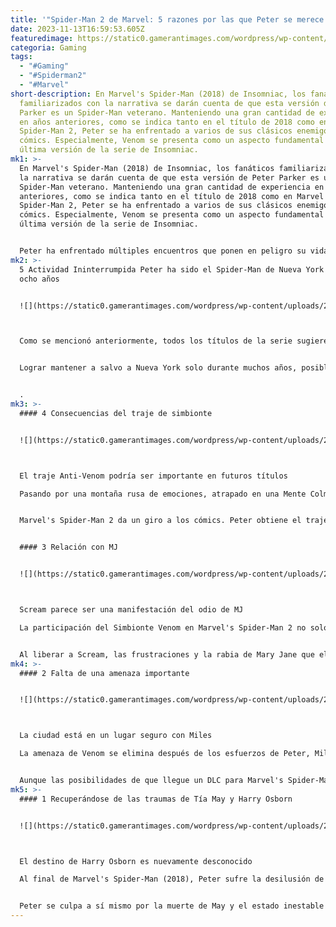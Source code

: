 ```yaml
---
title: '"Spider-Man 2 de Marvel: 5 razones por las que Peter se merece un descanso."'
date: 2023-11-13T16:59:53.605Z
featuredimage: https://static0.gamerantimages.com/wordpress/wp-content/uploads/2023/11/mixcollage-09-nov-2023-03-30-pm-5770.jpg?q=50&fit=contain&w=1140&h=&dpr=1.5
categoria: Gaming
tags:
  - "#Gaming"
  - "#Spiderman2"
  - "#Marvel"
short-description: En Marvel's Spider-Man (2018) de Insomniac, los fanáticos
  familiarizados con la narrativa se darán cuenta de que esta versión de Peter
  Parker es un Spider-Man veterano. Manteniendo una gran cantidad de experiencia
  en años anteriores, como se indica tanto en el título de 2018 como en Marvel's
  Spider-Man 2, Peter se ha enfrentado a varios de sus clásicos enemigos de
  cómics. Especialmente, Venom se presenta como un aspecto fundamental de la
  última versión de la serie de Insomniac.
mk1: >-
  En Marvel's Spider-Man (2018) de Insomniac, los fanáticos familiarizados con
  la narrativa se darán cuenta de que esta versión de Peter Parker es un
  Spider-Man veterano. Manteniendo una gran cantidad de experiencia en años
  anteriores, como se indica tanto en el título de 2018 como en Marvel's
  Spider-Man 2, Peter se ha enfrentado a varios de sus clásicos enemigos de
  cómics. Especialmente, Venom se presenta como un aspecto fundamental de la
  última versión de la serie de Insomniac.


  Peter ha enfrentado múltiples encuentros que ponen en peligro su vida, uno de los cuales lo llevó a ser asesinado por Kraven (pero luego revivido por el traje de simbionte). Dadas sus hazañas, no hay mejor momento en la narrativa general que ahora para que Peter Parker se tome un descanso por un tiempo.
mk2: >-
  5 Actividad Ininterrumpida Peter ha sido el Spider-Man de Nueva York durante
  ocho años


  ![](https://static0.gamerantimages.com/wordpress/wp-content/uploads/2023/11/peter-parker-character-switch-cropped.jpg?q=50&fit=crop&w=1500&dpr=1.5)



  Como se mencionó anteriormente, todos los títulos de la serie sugieren que Peter Parker de Insomniac ha soportado poco o ningún descanso como Spider-Man de Nueva York, solo teniendo tiempo para unas cortas vacaciones una vez que Miles apareció. Esto ha sido evidente en sus luchas con la vida diaria, mantenerse al día con los pagos del alquiler, perder trabajos debido a emergencias criminales y estar al frente y al centro de cualquier conflicto potencial.


  Lograr mantener a salvo a Nueva York solo durante muchos años, posiblemente junto a algunos héroes no vistos en el universo de Insomniac de vez en cuando, es una tarea difícil, por decir lo menos. Miles Morales actúa como su sucesor, y es más que capaz de asumir la tarea. Peter ahora puede enfrentar su vida como Peter Parker en lugar de ser el único Spider-Man de Nueva York.


  .
mk3: >-
  #### 4 Consecuencias del traje de simbionte


  ![](https://static0.gamerantimages.com/wordpress/wp-content/uploads/2023/11/symbiote-suit-peter-cropped.jpg?q=50&fit=crop&w=1500&dpr=1.5)



  El traje Anti-Venom podría ser importante en futuros títulos

  Pasando por una montaña rusa de emociones, atrapado en una Mente Colmena de Simbiontes y teniendo que obligar al Simbionte a separarse de él con la ayuda de Miles, no sorprende que Peter esté agotado cuando terminan los créditos. El caos se desata con la presencia del Lagarto y la caza de Kraven de varios personajes, especialmente Peter mismo. Sin embargo, el Simbionte Venom es lo más cercano que puso en peligro a Mary Jane, Miles, Harry y el resto de Nueva York.


  Marvel's Spider-Man 2 da un giro a los cómics. Peter obtiene el traje de simbionte Anti-Venom en lugar de Eddie Brock, ya que mantener el Simbionte unido a él durante tanto tiempo lo ha convertido en parte de él. Si bien las cosas están pacíficas y estables con Peter ahora, se desconoce lo que esto significará para futuros títulos y cómo los restos del Simbionte y el traje Anti-Venom lo afectarán. Con eso en mente, debería mantenerse alejado de la acción por ahora.


  #### 3 Relación con MJ


  ![](https://static0.gamerantimages.com/wordpress/wp-content/uploads/2023/11/peter-scolds-mj-cropped.jpg?q=50&fit=crop&w=1500&dpr=1.5)



  Scream parece ser una manifestación del odio de MJ

  La participación del Simbionte Venom en Marvel's Spider-Man 2 no solo afectó el comportamiento de Peter hacia Mary Jane, sino que también la puso en una situación peligrosa. Después de que Harry Osborn tomara el traje para sí mismo, Venom aprovechó la oportunidad para formar un Simbionte propio y fusionarlo con Mary Jane.


  Al liberar a Scream, las frustraciones y la rabia de Mary Jane que ella guardaba con Peter también se desataron, resultando en una batalla emocional entre los dos. Muchas de las palabras e inquietudes que MJ guardaba dentro estaban relacionadas con la ausencia de Peter, su supuesta egoísmo y todas las tensiones diarias sobre su papel en el Daily Bugle. Ahora es el momento perfecto para que la pareja actúe al respecto
mk4: >-
  #### 2 Falta de una amenaza importante


  ![](https://static0.gamerantimages.com/wordpress/wp-content/uploads/2023/11/venom-cropped.jpg?q=50&fit=crop&w=1500&dpr=1.5)



  La ciudad está en un lugar seguro con Miles

  La amenaza de Venom se elimina después de los esfuerzos de Peter, Miles y MJ para destruir el Simbionte y salvar a Harry. Ahora, no hay muchas razones para que Peter se esfuerce demasiado, especialmente porque Miles es argumentablemente más fuerte que él. Las secuencias postcréditos del juego sugieren el resurgimiento de Doc Ock y la primera aparición de Green Goblin. Sin embargo, la narrativa termina en un punto en el que no hay necesidad de dos Spider-Men activos en la ciudad de Nueva York.


  Aunque las posibilidades de que llegue un DLC para Marvel's Spider-Man 2 están dentro del ámbito de lo posible, presentando a Doctor Strange o Daredevil. Esto podría hacerse con jugadores usando a Miles o tal vez raros momentos de Peter. Es probable que los jugadores quieran la elección, dependiendo de la gravedad de la situación.
mk5: >-
  #### 1 Recuperándose de las traumas de Tía May y Harry Osborn


  ![](https://static0.gamerantimages.com/wordpress/wp-content/uploads/2023/11/harry-osborn-cropped.jpg?q=50&fit=crop&w=1500&dpr=1.5)



  El destino de Harry Osborn es nuevamente desconocido

  Al final de Marvel's Spider-Man (2018), Peter sufre la desilusión de perder a Tía May para siempre para salvar la ciudad, y Harry queda sin respuesta después de ser revivido momentáneamente por Miles. Considerando la naturaleza del trabajo como héroe, Peter y Miles no tuvieron tiempo de lamentar la pérdida de sus seres queridos antes de lanzarse a la acción por toda la ciudad.


  Peter se culpa a sí mismo por la muerte de May y el estado inestable de Harry. Es hora de que finalmente aborde esos sentimientos y lamente de manera saludable, en lugar de detener el crimen constantemente. Con MJ a su lado, mudándose con él a la casa de May, deja la puerta abierta para un Peter eventualmente más fuerte mentalmente y más saludable cuando regrese."
---
```

